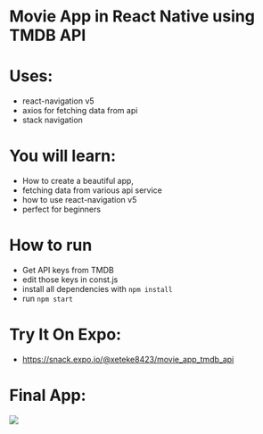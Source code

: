 # Movie App in React Native using TMDB API

# Uses:

- react-navigation v5
- axios for fetching data from api
- stack navigation

# You will learn:

- How to create a beautiful app,
- fetching data from various api service
- how to use react-navigation v5
- perfect for beginners

# How to run

- Get API keys from TMDB
- edit those keys in const.js
- install all dependencies with `npm install`
- run `npm start`

# Try It On Expo:

- https://snack.expo.io/@xeteke8423/movie_app_tmdb_api

# Final App:

![](assets/screen.gif)
